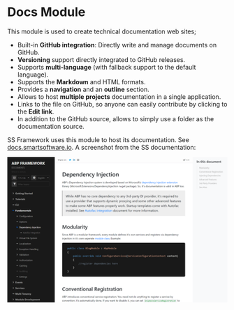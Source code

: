 # Docs Module
This module is used to create technical documentation web sites;

* Built-in **GitHub integration**: Directly write and manage documents on GitHub.
* **Versioning** support directly integrated to GitHub releases.
* Supports **multi-language** (with fallback support to the default language).
* Supports the **Markdown** and HTML formats.
* Provides a **navigation** and an **outline** section.
* Allows to host **multiple projects** documentation in a single application.
* Links to the file on GitHub, so anyone can easily contribute by clicking to the **Edit link**.
* In addition to the GitHub source, allows to simply use a folder as the documentation source.

SS Framework uses this module to host its documentation. See [docs.smartsoftware.io](https://docs.smartsoftware.io/). A screenshot from the SS documentation:

![screenshot](screenshot2.png)
